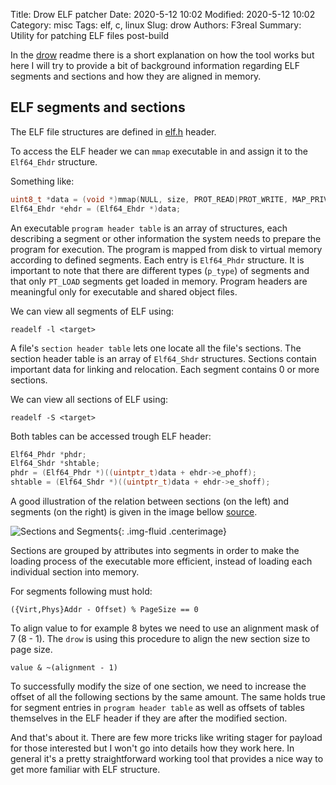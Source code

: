 Title: Drow ELF patcher
Date: 2020-5-12 10:02
Modified: 2020-5-12  10:02
Category: misc
Tags: elf, c, linux
Slug: drow
Authors: F3real
Summary: Utility for patching ELF files post-build

In the [drow](https://github.com/zznop/drow) readme there is a short explanation on how the tool works but here I will try to provide a bit of background information regarding ELF segments and sections and how they are aligned in memory. 

## ELF segments and sections

The ELF file structures are defined in [elf.h](http://man7.org/linux/man-pages/man5/elf.5.html) header. 

To access the ELF header we can `mmap` executable in and assign it to the `Elf64_Ehdr` structure.

Something like:

~~~c
uint8_t *data = (void *)mmap(NULL, size, PROT_READ|PROT_WRITE, MAP_PRIVATE, fd, 0);
Elf64_Ehdr *ehdr = (Elf64_Ehdr *)data;
~~~

An executable `program header table` is an array of structures, each describing a segment or other information the system needs to prepare the program for execution. The program is mapped from disk to virtual memory according to defined segments. Each entry is `Elf64_Phdr` structure. It is important to note that there are different types (`p_type`) of segments and that only `PT_LOAD` segments get loaded in memory.
Program headers are meaningful only for executable and shared object files.

We can view all segments of ELF using:

~~~text
readelf -l <target>
~~~


A file's `section header table` lets one locate all the file's sections. The section header table is an array of `Elf64_Shdr` structures. Sections contain important data for linking and relocation. Each segment contains 0 or more sections.

We can view all sections of ELF using:

~~~text
readelf -S <target>
~~~

Both tables can be accessed trough ELF header:

~~~c
Elf64_Phdr *phdr;
Elf64_Shdr *shtable;
phdr = (Elf64_Phdr *)((uintptr_t)data + ehdr->e_phoff);
shtable = (Elf64_Shdr *)((uintptr_t)data + ehdr->e_shoff);
~~~

A good illustration of the relation between sections (on the left) and segments (on the right) is given in the image bellow [source](https://intezer.com/blog/research/executable-linkable-format-101-part1-sections-segments/).

![Sections and Segments]({static}/images/2020_12_5_SegmentsAndSections.png){: .img-fluid .centerimage}

Sections are grouped by attributes into segments in order to make the loading process of the executable more efficient, instead of loading each individual section into memory. 

For segments following must hold:

~~~text
({Virt,Phys}Addr - Offset) % PageSize == 0
~~~

To align value to for example 8 bytes we need to use an alignment mask of 7 (8 - 1). The `drow` is using this procedure to align the new section size to page size.

~~~text
value & ~(alignment - 1)
~~~

To successfully modify the size of one section, we need to increase the offset of all the following sections by the same amount.  The same holds true for segment entries in `program header table` as well as offsets of tables themselves in the ELF header if they are after the modified section.

And that's about it. There are few more tricks like writing stager for payload for those interested but I won't go into details how they work here. In general it's a pretty straightforward working tool that provides a nice way to get more familiar with ELF structure.